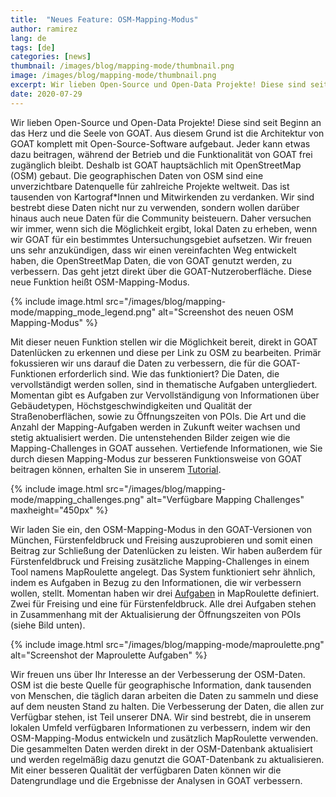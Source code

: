 ```yaml
---
title:  "Neues Feature: OSM-Mapping-Modus"
author: ramirez
lang: de
tags: [de]
categories: [news]
thumbnail: /images/blog/mapping-mode/thumbnail.png
image: /images/blog/mapping-mode/thumbnail.png
excerpt: Wir lieben Open-Source und Open-Data Projekte! Diese sind seit Beginn an das Herz und die Seele von GOAT. Angetrieben durch diesen Enthusiasmus haben wir ein neues Feature in GOAT entwickelt, das Mapping Challenges anzeigt und Nutzer somit anregt, Datenlücken in OSM zu schließen.
date: 2020-07-29
---
```

Wir lieben Open-Source und Open-Data Projekte! Diese sind seit Beginn an das Herz und die Seele von GOAT. Aus diesem Grund ist die Architektur von GOAT komplett mit Open-Source-Software aufgebaut. Jeder kann etwas dazu beitragen, während der Betrieb und die Funktionalität von GOAT frei zugänglich bleibt. Deshalb ist GOAT hauptsächlich mit OpenStreetMap (OSM) gebaut. Die geographischen Daten von OSM sind eine unverzichtbare Datenquelle für zahlreiche Projekte weltweit. Das ist tausenden von Kartograf*Innen und Mitwirkenden zu verdanken. Wir sind bestrebt diese Daten nicht nur zu verwenden, sondern wollen darüber hinaus auch neue Daten für die Community beisteuern. Daher versuchen wir immer, wenn sich die Möglichkeit ergibt, lokal Daten zu erheben, wenn wir GOAT für ein bestimmtes Untersuchungsgebiet aufsetzen. Wir freuen uns sehr anzukündigen, dass wir einen vereinfachten Weg entwickelt haben, die OpenStreetMap Daten, die von GOAT genutzt werden, zu verbessern. Das geht jetzt direkt über die GOAT-Nutzeroberfläche. Diese neue Funktion heißt OSM-Mapping-Modus.

{% include image.html src="/images/blog/mapping-mode/mapping_mode_legend.png" alt="Screenshot des neuen OSM Mapping-Modus" %}

Mit dieser neuen Funktion stellen wir die Möglichkeit bereit, direkt in GOAT Datenlücken zu erkennen und diese per Link zu OSM zu bearbeiten. Primär fokussieren wir uns darauf die Daten zu verbessern, die für die GOAT-Funktionen erforderlich sind. Wie das funktioniert? Die Daten, die vervollständigt werden sollen, sind in thematische Aufgaben untergliedert. Momentan gibt es Aufgaben zur Vervollständigung von Informationen über Gebäudetypen, Höchstgeschwindigkeiten und Qualität der Straßenoberflächen, sowie zu Öffnungszeiten von POIs. Die Art und die Anzahl der Mapping-Aufgaben werden in Zukunft weiter wachsen und stetig aktualisiert werden. Die untenstehenden Bilder zeigen wie die Mapping-Challenges in GOAT aussehen. Vertiefende Informationen, wie Sie durch diesen Mapping-Modus zur besseren Funktionsweise von GOAT beitragen können, erhalten Sie in unserem [Tutorial](../docs/osm_tutorial/).

{% include image.html src="/images/blog/mapping-mode/mapping_challenges.png" alt="Verfügbare Mapping Challenges" maxheight="450px" %}

Wir laden Sie ein, den OSM-Mapping-Modus in den GOAT-Versionen von München, Fürstenfeldbruck und Freising auszuprobieren und somit einen Beitrag zur Schließung der Datenlücken zu leisten. Wir haben außerdem für Fürstenfeldbruck und Freising zusätzliche Mapping-Challenges in einem Tool namens MapRoulette angelegt. Das System funktioniert sehr ähnlich, indem es Aufgaben in Bezug zu den Informationen, die wir verbessern wollen, stellt. Momentan haben wir drei [Aufgaben](https://maproulette.org/browse/challenges?project=GOAT) in MapRoulette definiert. Zwei für Freising und eine für Fürstenfeldbruck. Alle drei Aufgaben stehen in Zusammenhang mit der Aktualisierung der Öffnungszeiten von POIs (siehe Bild unten). 

{% include image.html src="/images/blog/mapping-mode/maproulette.png" alt="Screenshot der Maproulette Aufgaben" %}

Wir freuen uns über Ihr Interesse an der Verbesserung der OSM-Daten. OSM ist die beste Quelle für geographische Information, dank tausenden von Menschen, die täglich daran arbeiten die Daten zu sammeln und diese auf dem neusten Stand zu halten. Die Verbesserung der Daten, die allen zur Verfügbar stehen, ist Teil unserer DNA. Wir sind bestrebt, die in unserem lokalen Umfeld verfügbaren Informationen zu verbessern, indem wir den OSM-Mapping-Modus entwickeln und zusätzlich MapRoulette verwenden. Die gesammelten Daten werden direkt in der OSM-Datenbank aktualisiert und werden regelmäßig dazu genutzt die GOAT-Datenbank zu aktualisieren. Mit einer besseren Qualität der verfügbaren Daten können wir die Datengrundlage und die Ergebnisse der Analysen in GOAT verbessern. 